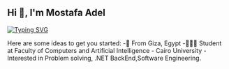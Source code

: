 ## Hi 👋, I'm Mostafa Adel
[![Typing SVG](https://readme-typing-svg.demolab.com?font=Fira+Code&pause=1000&random=false&width=435&lines=Welcome+to+Mostafa's+GitHub)](https://git.io/typing-svg)
<!--
**mostafa0adel/mostafa0adel** is a ✨ _special_ ✨ repository because its `README.md` (this file) appears on your GitHub profile.
-->

Here are some ideas to get you started:
-🏫 From Giza, Egypt
-👩🏻‍💻 Student at Faculty of Computers and Artificial Intelligence - Cairo University
-Interested in Problem solving, .NET BackEnd,Software Engineering.

